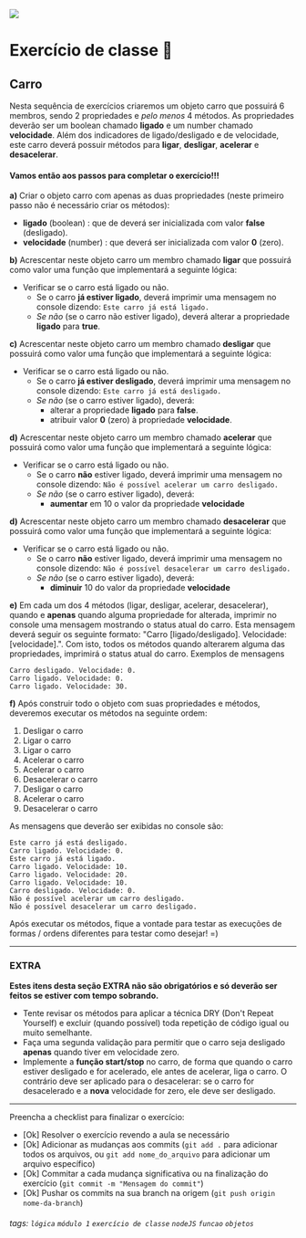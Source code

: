 ![](https://i.imgur.com/xG74tOh.png)

# Exercício de classe 🏫

## Carro

Nesta sequência de exercícios criaremos um objeto carro que possuirá 6 membros, sendo 2 propriedades e *pelo menos* 4 métodos.
As propriedades deverão ser um boolean chamado **ligado** e um number chamado **velocidade**.
Além dos indicadores de ligado/desligado e de velocidade, este carro deverá possuir métodos para **ligar**, **desligar**, **acelerar** e **desacelerar**. 

#### Vamos então aos passos para completar o exercício!!!

**a)** Criar o objeto carro com apenas as duas propriedades (neste primeiro passo não é necessário criar os métodos):
* **ligado** (boolean) : que de deverá ser inicializada com valor **false** (desligado).
* **velocidade** (number) : que deverá ser inicializada com valor **0** (zero).

**b)** Acrescentar neste objeto carro um membro chamado **ligar** que possuirá como valor uma função que implementará a seguinte lógica:
- Verificar se o carro está ligado ou não.
    - Se o carro **já estiver ligado**, deverá imprimir uma mensagem no console dizendo:
```Este carro já está ligado.```
    - *Se não* (se o carro não estiver ligado), deverá alterar a propriedade **ligado** para **true**.

**c)** Acrescentar neste objeto carro um membro chamado **desligar** que possuirá como valor uma função que implementará a seguinte lógica:
- Verificar se o carro está ligado ou não.
    - Se o carro **já estiver desligado**, deverá imprimir uma mensagem no console dizendo:
```Este carro já está desligado.```
    - *Se não* (se o carro estiver ligado), deverá:
        - alterar a propriedade **ligado** para **false**.
        - atribuir valor **0** (zero) à propriedade **velocidade**.

**d)** Acrescentar neste objeto carro um membro chamado **acelerar** que possuirá como valor uma função que implementará a seguinte lógica:
- Verificar se o carro está ligado ou não.
    - Se o carro **não** estiver ligado, deverá imprimir uma mensagem no console dizendo:
```Não é possível acelerar um carro desligado.```
    - *Se não* (se o carro estiver ligado), deverá:
        - **aumentar** em 10 o valor da propriedade **velocidade**

**d)** Acrescentar neste objeto carro um membro chamado **desacelerar** que possuirá como valor uma função que implementará a seguinte lógica:
- Verificar se o carro está ligado ou não.
    - Se o carro **não** estiver ligado, deverá imprimir uma mensagem no console dizendo:
```Não é possível desacelerar um carro desligado.```
    - *Se não* (se o carro estiver ligado), deverá:
        - **diminuir** 10 do valor da propriedade **velocidade**

**e)** Em cada um dos 4 métodos (ligar, desligar, acelerar, desacelerar), quando e **apenas** quando alguma propriedade for alterada, imprimir no console uma mensagem mostrando o status atual do carro. Esta mensagem deverá seguir os seguinte formato:  "Carro [ligado/desligado]. Velocidade: [velocidade].". Com isto, todos os métodos quando alterarem alguma das propriedades, imprimirá o status atual do carro.
Exemplos de mensagens
```
Carro desligado. Velocidade: 0.
Carro ligado. Velocidade: 0.
Carro ligado. Velocidade: 30.
```
	
**f)** Após construir todo o objeto com suas propriedades e métodos, deveremos executar os métodos na seguinte ordem:
1) Desligar o carro
2) Ligar o carro
3) Ligar o carro
4) Acelerar o carro
5) Acelerar o carro
6) Desacelerar o carro
7) Desligar o carro
8) Acelerar o carro
9) Desacelerar o carro

As mensagens que deverão ser exibidas no console são:
```
Este carro já está desligado.
Carro ligado. Velocidade: 0.
Este carro já está ligado.
Carro ligado. Velocidade: 10.
Carro ligado. Velocidade: 20.
Carro ligado. Velocidade: 10.
Carro desligado. Velocidade: 0.
Não é possível acelerar um carro desligado.
Não é possível desacelerar um carro desligado.
```

Após executar os métodos, fique a vontade para testar as execuções de formas / ordens diferentes para testar como desejar! =)

---
	
### EXTRA
**Estes itens desta seção EXTRA não são obrigatórios e só deverão ser feitos se estiver com tempo sobrando.**
* 	Tente revisar os métodos para aplicar a técnica DRY (Don't Repeat Yourself) e excluir (quando possível) toda repetição de código igual ou muito semelhante.
* 	Faça uma segunda validação para permitir que o carro seja desligado **apenas** quando tiver em velocidade zero.
*   Implemente a **função start/stop** no carro, de forma que quando o carro estiver desligado e for acelerado, ele antes de acelerar, liga o carro. O contrário deve ser aplicado para o desacelerar: se o carro for desacelerado e a **nova** velocidade for zero, ele deve ser desligado.

---

Preencha a checklist para finalizar o exercício:

- [Ok] Resolver o exercício revendo a aula se necessário
- [Ok] Adicionar as mudanças aos commits (`git add .` para adicionar todos os arquivos, ou `git add nome_do_arquivo` para adicionar um arquivo específico)
- [Ok] Commitar a cada mudança significativa ou na finalização do exercício (`git commit -m "Mensagem do commit"`)
- [Ok] Pushar os commits na sua branch na origem (`git push origin nome-da-branch`)

###### tags: `lógica` `módulo 1` `exercício de classe` `nodeJS` `funcao` `objetos`